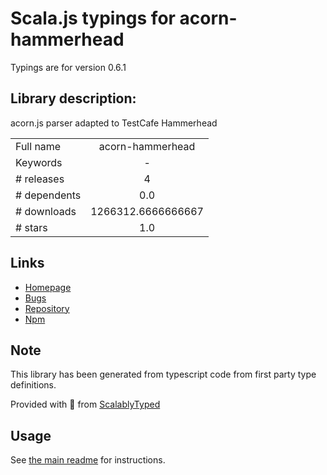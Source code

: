 
# Scala.js typings for acorn-hammerhead

Typings are for version 0.6.1

## Library description:
acorn.js parser adapted to TestCafe Hammerhead

|                    |                 |
| ------------------ | :-------------: |
| Full name          | acorn-hammerhead |
| Keywords           | - |
| # releases         | 4 |
| # dependents       | 0.0 |
| # downloads        | 1266312.6666666667 |
| # stars            | 1.0 |

## Links
- [Homepage](https://github.com/miherlosev/acorn-hammerhead#readme)
- [Bugs](https://github.com/miherlosev/acorn-hammerhead/issues)
- [Repository](https://github.com/miherlosev/acorn-hammerhead)
- [Npm](https://www.npmjs.com/package/acorn-hammerhead)
    


## Note
This library has been generated from typescript code from first party type definitions.

Provided with :purple_heart: from [ScalablyTyped](https://github.com/oyvindberg/ScalablyTyped)

## Usage
See [the main readme](../../readme.md) for instructions.


